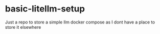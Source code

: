 # basic-litellm-setup
Just a repo to store a simple llm docker compose as I dont have a place to store it elsewhere
